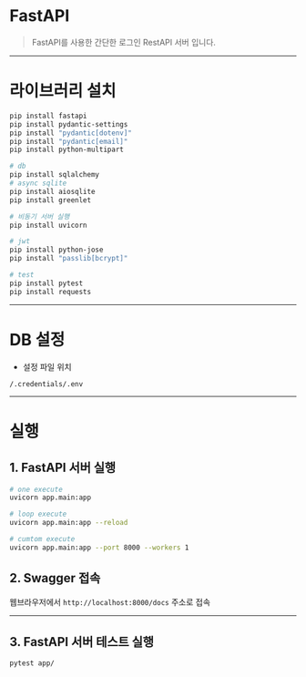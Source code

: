 # FastAPI

> FastAPI를 사용한 간단한 로그인 RestAPI 서버 입니다.


---


# 라이브러리 설치

```bash
pip install fastapi
pip install pydantic-settings
pip install "pydantic[dotenv]"
pip install "pydantic[email]"
pip install python-multipart

# db
pip install sqlalchemy
# async sqlite
pip install aiosqlite
pip install greenlet

# 비동기 서버 실행
pip install uvicorn

# jwt
pip install python-jose
pip install "passlib[bcrypt]"

# test
pip install pytest
pip install requests
```


---

# DB 설정

- 설정 파일 위치
```
/.credentials/.env
```


---

# 실행

## 1. FastAPI 서버 실행

```bash
# one execute
uvicorn app.main:app

# loop execute
uvicorn app.main:app --reload

# cumtom execute
uvicorn app.main:app --port 8000 --workers 1
```

## 2. Swagger 접속

웹브라우저에서 `http://localhost:8000/docs` 주소로 접속


---

## 3. FastAPI 서버 테스트 실행

```bash
pytest app/
```

